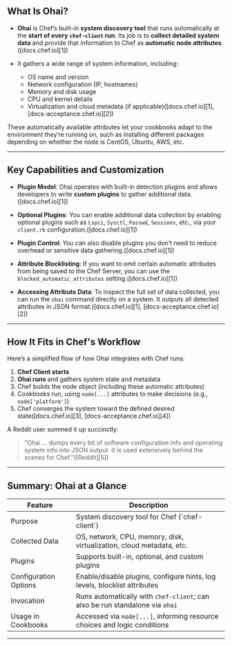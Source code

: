 
## What Is **Ohai**?

* **Ohai** is Chef’s built-in **system discovery tool** that runs automatically at the **start of every `chef-client` run**. Its job is to **collect detailed system data** and provide that information to Chef as **automatic node attributes**.([docs.chef.io][1])

* It gathers a wide range of system information, including:

  * OS name and version
  * Network configuration (IP, hostnames)
  * Memory and disk usage
  * CPU and kernel details
  * Virtualization and cloud metadata (if applicable)([docs.chef.io][1], [docs-acceptance.chef.io][2])

These automatically available attributes let your cookbooks adapt to the environment they’re running on, such as installing different packages depending on whether the node is CentOS, Ubuntu, AWS, etc.

---

## Key Capabilities and Customization

* **Plugin Model**: Ohai operates with built-in detection plugins and allows developers to write **custom plugins** to gather additional data.([docs.chef.io][1])

* **Optional Plugins**: You can enable additional data collection by enabling optional plugins such as `Lspci`, `Sysctl`, `Passwd`, `Sessions`, etc., via your `client.rb` configuration.([docs.chef.io][1])

* **Plugin Control**: You can also disable plugins you don’t need to reduce overhead or sensitive data gathering.([docs.chef.io][1])

* **Attribute Blocklisting**: If you want to omit certain automatic attributes from being saved to the Chef Server, you can use the `blocked_automatic_attributes` setting.([docs.chef.io][1])

* **Accessing Attribute Data**: To inspect the full set of data collected, you can run the `ohai` command directly on a system. It outputs all detected attributes in JSON format.([docs.chef.io][1], [docs-acceptance.chef.io][2])

---

## How It Fits in Chef's Workflow

Here’s a simplified flow of how Ohai integrates with Chef runs:

1. **Chef Client starts**
2. **Ohai runs** and gathers system state and metadata
3. Chef builds the node object (including these automatic attributes)
4. Cookbooks run, using `node[...]` attributes to make decisions (e.g., `node['platform']`)
5. Chef converges the system toward the defined desired state([docs.chef.io][3], [docs-acceptance.chef.io][4])

A Reddit user summed it up succinctly:

> "Ohai ... dumps every bit of software configuration info and operating system info into JSON output. It is used extensively behind the scenes for Chef."([Reddit][5])

---

## Summary: Ohai at a Glance

| **Feature**           | **Description**                                                              |
| --------------------- | ---------------------------------------------------------------------------- |
| Purpose               | System discovery tool for Chef (\`chef-client\`)                             |
| Collected Data        | OS, network, CPU, memory, disk, virtualization, cloud metadata, etc.         |
| Plugins               | Supports built-in, optional, and custom plugins                              |
| Configuration Options | Enable/disable plugins, configure hints, log levels, blocklist attributes    |
| Invocation            | Runs automatically with `chef-client`; can also be run standalone via `ohai` |
| Usage in Cookbooks    | Accessed via `node[...]`, informing resource choices and logic conditions    |

---


